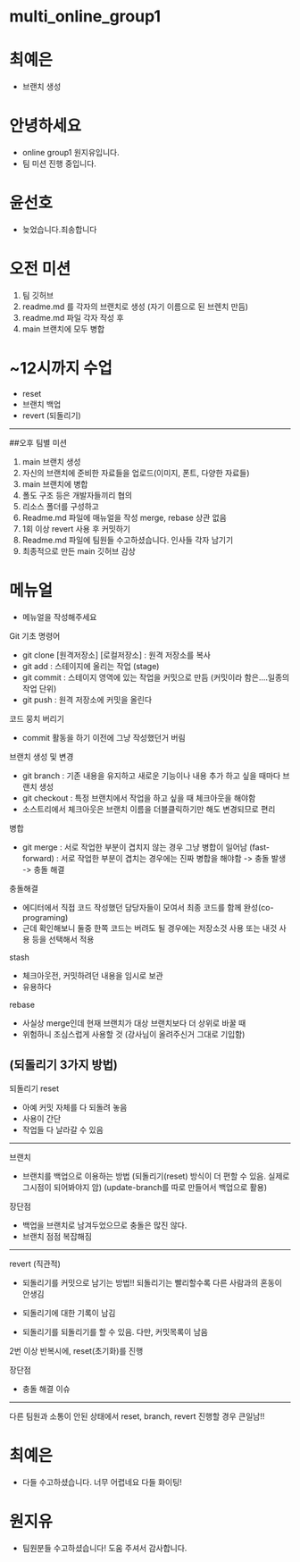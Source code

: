 # multi_online_group1

# 최예은
- 브랜치 생성

# 안녕하세요
- online group1 원지유입니다.
- 팀 미션 진행 중입니다.

# 윤선호

- 늦었습니다.죄송합니다


# 오전 미션
1. 팀 깃허브
2. readme.md 를 각자의 브랜치로 생성 (자기 이름으로 된 브렌치 만듬)
3. readme.md 파일 각자 작성 후
4. main 브랜치에 모두 병합

# ~12시까지 수업
 - reset
 - 브랜치 백업
 - revert (되돌리기)

------------------




##오후 팀별 미션
1. main 브랜치 생성
2. 자신의 브랜치에 준비한 자료들을 업로드(이미지, 폰트, 다양한 자료들)
3. main 브랜치에 병합
4. 폴도 구조 등은 개발자들끼리 협의
5. 리소스 폴더를 구성하고 
6. Readme.md 파일에 매뉴얼을 작성
merge, rebase 상관 없음
7. 1회 이상 revert 사용 후 커밋하기
8. Readme.md 파일에 팀원들 수고하셨습니다. 인사들 각자 남기기
9. 최종적으로 만든 main 깃허브 감상

# 메뉴얼
- 메뉴얼을 작성해주세요


Git 기초 명령어
 - git clone [원격저장소] [로컬저장소] : 원격 저장소를 복사
- git add : 스테이지에 올리는 작업 (stage)
- git commit : 스테이지 영역에 있는 작업을 커밋으로 만듬 (커밋이라 함은....일종의 작업 단위)
- git push : 원격 저장소에 커밋을 올린다

코드 뭉치 버리기
- commit 활동을 하기 이전에 그냥 작성했던거 버림

브랜치 생성 및 변경
- git branch : 기존 내용을 유지하고 새로운 기능이나 내용 추가 하고 싶을 때마다 브랜치 생성
- git checkout :  특정 브랜치에서 작업을 하고 싶을 때 체크아웃을 해야함
- 소스트리에서 체크아웃은 브랜치 이름을 더블클릭하기만 해도 변경되므로 편리

병합
- git merge 
: 서로 작업한 부분이 겹치지 않는 경우 그냥 병합이 일어남 (fast-forward)
: 서로 작업한 부분이 겹치는 경우에는 진짜 병합을 해야함 -> 충돌 발생 -> 충돌 해결

충돌해결
- 에디터에서 직접 코드 작성했던 담당자들이 모여서 최종 코드를 함께 완성(co-programing)
- 근데 확인해보니 둘중 한쪽 코드는 버려도 될 경우에는 저장소것 사용 또는 내것 사용 등을 선택해서 적용

stash
- 체크아웃전, 커밋하려던 내용을 임시로 보관
- 유용하다

rebase
- 사실상 merge인데 현재 브랜치가 대상 브랜치보다 더 상위로 바꿀 때
- 위험하니 조심스럽게 사용할 것
(강사님이 올려주신거 그대로 기입함)

(되돌리기 3가지 방법)
--
되돌리기
reset
 - 아예 커밋 자체를 다 되돌려 놓음
 - 사용이 간단
 - 작업들 다 날라갈 수 있음
------
브랜치
 - 브랜치를 백업으로 이용하는 방법
(되돌리기(reset) 방식이 더 편할 수 있음. 실제로 그시점이 되어봐야지 암)
(update-branch를 따로 만들어서 백업으로 활용)

 장단점
 - 백업을 브랜치로 남겨두었으므로 충돌은 많진 않다.
 - 브랜치 점점 복잡해짐

------
revert
(직관적)
 - 되돌리기를 커밋으로 남기는 방법!!
 되돌리기는 빨리할수록 다른 사람과의 혼동이 안생김

- 되돌리기에 대한 기록이 남김
- 되돌리기를 되돌리기를 할 수 있음.
다만, 커밋목록이 남음

2번 이상 반복시에, reset(초기화)를 진행

 장단점
 - 충돌 해결 이슈

*******
다른 팀원과 소통이 안된 상태에서
reset, branch, revert 진행할 경우 큰일남!!



# 최예은
- 다들 수고하셨습니다. 너무 어렵네요 다들 화이팅!

# 원지유
- 팀원분들 수고하셨습니다! 도움 주셔서 감사합니다.
